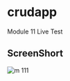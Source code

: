 # crudapp

Module 11 Live Test

## ScreenShort

![m 111](https://github.com/iamazmarul/crudapp/assets/55909678/30303621-51ba-4691-a8a7-86816f3ecbfc)

